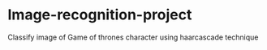 # Image-recognition-project
Classify image of Game of thrones character using haarcascade technique
